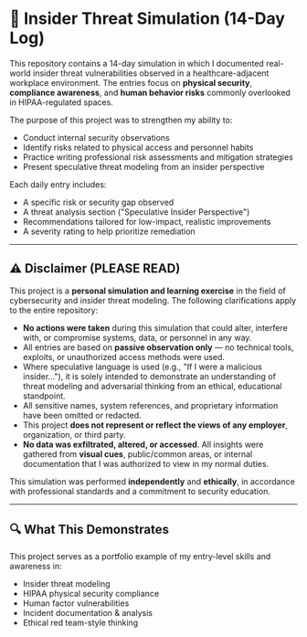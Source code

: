 # 🥸 Insider Threat Simulation (14-Day Log)

This repository contains a 14-day simulation in which I documented real-world insider threat vulnerabilities observed in a healthcare-adjacent workplace environment. The entries focus on **physical security**, **compliance awareness**, and **human behavior risks** commonly overlooked in HIPAA-regulated spaces.

The purpose of this project was to strengthen my ability to:

- Conduct internal security observations
- Identify risks related to physical access and personnel habits
- Practice writing professional risk assessments and mitigation strategies
- Present speculative threat modeling from an insider perspective

Each daily entry includes:
- A specific risk or security gap observed
- A threat analysis section ("Speculative Insider Perspective")
- Recommendations tailored for low-impact, realistic improvements
- A severity rating to help prioritize remediation

---

## ⚠️ Disclaimer (PLEASE READ)

This project is a **personal simulation and learning exercise** in the field of cybersecurity and insider threat modeling. The following clarifications apply to the entire repository:

- **No actions were taken** during this simulation that could alter, interfere with, or compromise systems, data, or personnel in any way.
- All entries are based on **passive observation only** — no technical tools, exploits, or unauthorized access methods were used.
- Where speculative language is used (e.g., "If I were a malicious insider..."), it is solely intended to demonstrate an understanding of threat modeling and adversarial thinking from an ethical, educational standpoint.
- All sensitive names, system references, and proprietary information have been omitted or redacted.
- This project **does not represent or reflect the views of any employer**, organization, or third party.
- **No data was exfiltrated, altered, or accessed**. All insights were gathered from **visual cues**, public/common areas, or internal documentation that I was authorized to view in my normal duties.

This simulation was performed **independently** and **ethically**, in accordance with professional standards and a commitment to security education.

---

## 🔍 What This Demonstrates

This project serves as a portfolio example of my entry-level skills and awareness in:

- Insider threat modeling  
- HIPAA physical security compliance  
- Human factor vulnerabilities  
- Incident documentation & analysis  
- Ethical red team-style thinking